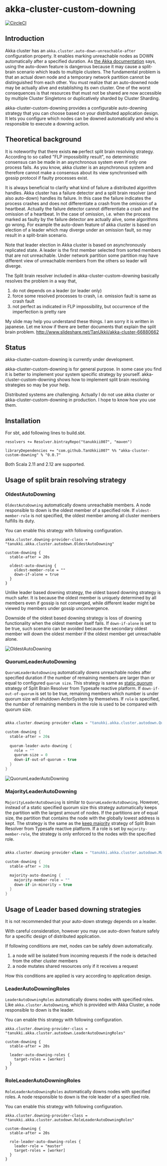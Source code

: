 #  akka-cluster-custom-downing
[![CircleCI](https://circleci.com/gh/TanUkkii007/akka-cluster-custom-downing.svg?style=svg)](https://circleci.com/gh/TanUkkii007/akka-cluster-custom-downing)

## Introduction

Akka cluster has an `akka.cluster.auto-down-unreachable-after` configuration property.
It enables marking unreachable nodes as DOWN automatically after a specified duration.
As [the Akka documentation](http://doc.akka.io/docs/akka/current/scala/cluster-usage.html#Automatic_vs__Manual_Downing) says, 
using the auto-down feature is dangerous because it may cause a split-brain scenario which leads to multiple clusters.
The fundamental problem is that an actual down node and a temporary network partition cannot be distinguished from each other.
You must realize that an auto-downed node may be actually alive and establishing its own cluster.  One of the worst consequences is that resources that must not be shared are now accessible by multiple Cluster Singletons or duplicatively sharded by Cluster Sharding.

akka-cluster-custom-downing provides a configurable auto-downing strategy that you can choose based on your distributed application design.
It lets you configure which nodes can be downed automatically and who is responsible to execute a downing action.

## Theoretical background

It is noteworthy that there exists **no** perfect split brain resolving strategy. 
According to so called "FLP impossibility result", no deterministic consensus can be made in an asynchronous system even if only one process fails.
As you know, akka cluster is an asynchronous system and therefore cannot make a consensus about its view synchronised with gossip protocol if faulty processes exist.

It is always beneficial to clarify what kind of failure a distributed algorithm handles.
Akka cluster has a failure detector and a split brain resolver (and also auto-down) handles its failure.
In this case the failure indicates the process crashes and does not differentiate a crash from the omission of a heartbeat.
Actually the failure detector cannot differentiate a crash and the omission of a heartbeat. 
In the case of omission, i.e. when the process marked as faulty by the failure detector are actually alive, some algorithms go wrong.
For example the auto-down feature of akka cluster is based on election of a leader which may diverge under an omission fault, so may result in a split-brain scenario.

Note that leader election in Akka cluster is based on asynchronously replicated state.
A leader is the first member selected from sorted members that are not unreachable.
Under network partition some partition may have different view of unreachable members from the others so leader will diverge.

The Split brain resolver included in akka-cluster-custom-downing basically resolves the problem in a way that,

1. do not depends on a leader (or leader only)
1. force some resolved processes to crash, i.e. omission fault is same as crash fault
1. not perfect as indicated in FLP impossibility, but occurrence of the imperfection is pretty rare

My slide may help you understand these things. I am sorry it is written in japanese. Let me know if there are better documents that explain the split brain problem.
http://www.slideshare.net/TanUkkii/akka-cluster-66880662

## Status

akka-cluster-custom-downing is currently under development.

akka-cluster-custom-downing is for general purpose.
In some case you find it is better to implement your system specific strategy by yourself.
akka-cluster-custom-downing shows how to implement split brain resolving strategies so may be your help.

Distributed systems are challenging. Actually I do not use akka cluster or akka-cluster-custom-downing in production.
I hope to know how you use them.

## Installation

For sbt, add following lines to build.sbt.

```
resolvers += Resolver.bintrayRepo("tanukkii007", "maven")

libraryDependencies += "com.github.TanUkkii007" %% "akka-cluster-custom-downing" % "0.0.7"
```

Both Scala 2.11 and 2.12 are supported.

## Usage of split brain resolving strategy

### OldestAutoDowning

`OldestAutoDowning` automatically downs unreachable members.
A node responsible to down is the oldest member of a specified role.
If `oldest-member-role` is not specified, the oldest member among all cluster members fulfills its duty.

You can enable this strategy with following configuration.

```
akka.cluster.downing-provider-class = "tanukki.akka.cluster.autodown.OldestAutoDowning"

custom-downing {
  stable-after = 20s
  
  oldest-auto-downing {
    oldest-member-role = ""
    down-if-alone = true
  }
}
```

Unlike leader based downing strategy, the oldest based downing strategy is much safer.
It is because the oldest member is uniquely determined by all members even if gossip is not converged, 
while different leader might be viewed by members under gossip unconvergence.

Downside of the oldest based downing strategy is loss of downing functionality when the oldest member itself fails.
If `down-if-alone` is set to be true, such scenario can be avoided because the secondary oldest member will down the oldest member if the oldest member get unreachable alone.

![OldestAutoDowning](img/keep_oldest.png)

### QuorumLeaderAutoDowning

`QuorumLeaderAutoDowning` automatically downs unreachable nodes after specified duration if the number of remaining members are larger than or equal to configured `quorum size`.
This strategy is same as [static quorum](http://doc.akka.io/docs/akka/rp-15v09p02/scala/split-brain-resolver.html#Static_Quorum) strategy of Split Brain Resolver from Typesafe reactive platform.
If `down-if-out-of-quorum` is set to be true, remaining members which number is under quorum size will shutdown ActorSystem by themselves.
If `role` is specified, the number of remaining members in the role is used to be compared with quorum size.

```scala

akka.cluster.downing-provider-class = "tanukki.akka.cluster.autodown.QuorumLeaderAutoDowning"

custom-downing {
  stable-after = 20s
  
  quorum-leader-auto-downing {
    role = ""
    quorum-size = 0
    down-if-out-of-quorum = true
  }
}

```

![QuorumLeaderAutoDowning](img/static_quorum.png)

### MajorityLeaderAutoDowning

`MajorityLeaderAutoDowning` is similar to `QuorumLeaderAutoDowning`. However, instead of a static specified quorum size this strategy automatically keeps the partition with the largest amount of nodes. If the partitions are of equal size, the partition that contains the node with the globally lowest address is kept. The strategy is the same as the [keep majority](http://doc.akka.io/docs/akka/rp-15v09p02/scala/split-brain-resolver.html#Keep_Majority) strategy of Split Brain Resolver from Typesafe reactive platform.
If a role is set by `majority-member-role`, the strategy is only enforced to the nodes with the specified role.

```scala

akka.cluster.downing-provider-class = "tanukki.akka.cluster.autodown.MajorityLeaderAutoDowning"

custom-downing {
  stable-after = 20s

  majority-auto-downing {
    majority-member-role = ""
    down-if-in-minority = true
  }
}

```


## Usage of Leader based downing strategies

It is not recommended that your auto-down strategy depends on a leader.

With careful consideration, however you may use auto-down feature safely for a specific design of distributed application.

If following conditions are met, nodes can be safely down automatically.

1. a node will be isolated from incoming requests if the node is detached from the other cluster members
1. a node mutates shared resources only if it receives a request

How this conditions are applied is vary according to application design.


### LeaderAutoDowningRoles

`LeaderAutoDowningRoles` automatically downs nodes with specified roles.
Like `akka.cluster.AutoDowning`, which is provided with Akka Cluster, a node responsible to down is the leader.

You can enable this strategy with following configuration.

```
akka.cluster.downing-provider-class = "tanukki.akka.cluster.autodown.LeaderAutoDowningRoles"

custom-downing {
  stable-after = 20s

  leader-auto-downing-roles {
    target-roles = [worker]
  }
}
```


### RoleLeaderAutoDowningRoles

`RoleLeaderAutoDowningRoles` automatically downs nodes with specified roles.
A node responsible to down is the role leader of a specified role.

You can enable this strategy with following configuration.

```
akka.cluster.downing-provider-class = "tanukki.akka.cluster.autodown.RoleLeaderAutoDowningRoles"

custom-downing {
  stable-after = 20s
  
  role-leader-auto-downing-roles {
    leader-role = "master"
    target-roles = [worker]
  }
}
```

